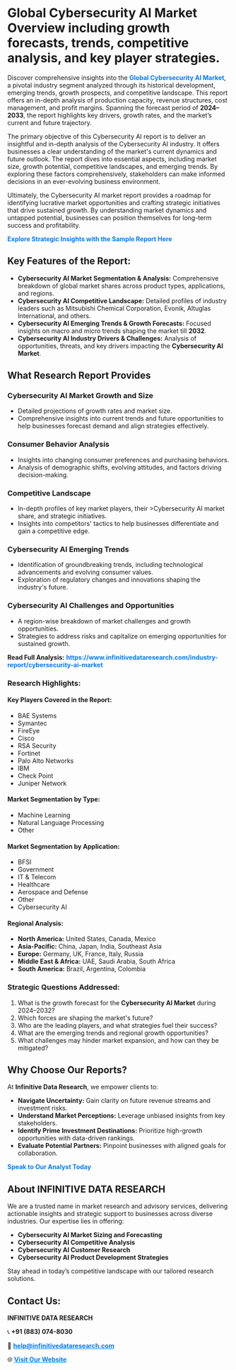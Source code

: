 <h1>Global Cybersecurity AI Market Overview including growth forecasts, trends, competitive analysis, and key player strategies.</h1>
<p>
Discover comprehensive insights into the 
<a href="https://www.infinitivedataresearch.com/industry-report/cybersecurity-ai-market" rel="dofollow" style="color: #007BFF; text-decoration: none;"><strong>Global Cybersecurity AI Market</strong></a>, a pivotal industry segment analyzed through its historical development, emerging trends, growth prospects, and competitive landscape. This report offers an in-depth analysis of production capacity, revenue structures, cost management, and profit margins. Spanning the forecast period of <strong>2024–2033</strong>, the report highlights key drivers, growth rates, and the market’s current and future trajectory.
</p>
<p>
The primary objective of this Cybersecurity AI report is to deliver an insightful and in-depth analysis of the Cybersecurity AI industry. It offers businesses a clear understanding of the market's current dynamics and future outlook. The report dives into essential aspects, including market size, growth potential, competitive landscapes, and emerging trends. By exploring these factors comprehensively, stakeholders can make informed decisions in an ever-evolving business environment.
</p>
<p>
Ultimately, the Cybersecurity AI market report provides a roadmap for identifying lucrative market opportunities and crafting strategic initiatives that drive sustained growth. By understanding market dynamics and untapped potential, businesses can position themselves for long-term success and profitability.
</p>
<p>
<a href="https://www.infinitivedataresearch.com/request-sample/reportId=112070" style="color: #007BFF; text-decoration: none;"><strong>Explore Strategic Insights with the Sample Report Here</strong></a>
</p>

<h2>Key Features of the Report:</h2>
<ul>
<li><strong>Cybersecurity AI Market Segmentation & Analysis:</strong> Comprehensive breakdown of global market shares across product types, applications, and regions.</li>
<li><strong>Cybersecurity AI Competitive Landscape:</strong> Detailed profiles of industry leaders such as Mitsubishi Chemical Corporation, Evonik, Altuglas International, and others.</li>
<li><strong>Cybersecurity AI Emerging Trends & Growth Forecasts:</strong> Focused insights on macro and micro trends shaping the market till <strong>2032</strong>.</li>
<li><strong>Cybersecurity AI Industry Drivers & Challenges:</strong> Analysis of opportunities, threats, and key drivers impacting the <strong>Cybersecurity AI Market</strong>.</li>
</ul>

<h2>What Research Report Provides</h2>
<h3>Cybersecurity AI Market Growth and Size</h3>
<ul>
<li>Detailed projections of growth rates and market size.</li>
<li>Comprehensive insights into current trends and future opportunities to help businesses forecast demand and align strategies effectively.</li>
</ul>

<h3>Consumer Behavior Analysis</h3>
<ul>
<li>Insights into changing consumer preferences and purchasing behaviors.</li>
<li>Analysis of demographic shifts, evolving attitudes, and factors driving decision-making.</li>
</ul>

<h3>Competitive Landscape</h3>
<ul>
<li>In-depth profiles of key market players, their >Cybersecurity AI market share, and strategic initiatives.</li>
<li>Insights into competitors' tactics to help businesses differentiate and gain a competitive edge.</li>
</ul>

<h3>Cybersecurity AI Emerging Trends</h3>
<ul>
<li>Identification of groundbreaking trends, including technological advancements and evolving consumer values.</li>
<li>Exploration of regulatory changes and innovations shaping the industry's future.</li>
</ul>

<h3>Cybersecurity AI Challenges and Opportunities</h3>
<ul>
<li>A region-wise breakdown of market challenges and growth opportunities.</li>
<li>Strategies to address risks and capitalize on emerging opportunities for sustained growth.</li>
</ul>
<p><strong>Read Full Analysis:</strong> <a href="https://www.infinitivedataresearch.com/industry-report/cybersecurity-ai-market" rel="dofollow" style="color: #007BFF; text-decoration: none;"><strong>https://www.infinitivedataresearch.com/industry-report/cybersecurity-ai-market</strong></a></p>
<h3>Research Highlights:</h3>
<h4>Key Players Covered in the Report:</h4>
<ul><li>BAE Systems</li><li>Symantec</li><li>FireEye</li><li>Cisco</li><li>RSA Security</li><li>Fortinet</li><li>Palo Alto Networks</li><li>IBM</li><li>Check Point</li><li>Juniper Network</li></ul>
<h4>Market Segmentation by Type:</h4>
<ul><li>Machine Learning</li><li>Natural Language Processing</li><li>Other</li></ul>
<h4>Market Segmentation by Application:</h4>
<ul><li>BFSI</li><li>Government</li><li>IT &amp; Telecom</li><li>Healthcare</li><li>Aerospace and Defense</li><li>Other</li><li>Cybersecurity AI</li></ul>

<h4>Regional Analysis:</h4>
<ul>
<li><strong>North America:</strong> United States, Canada, Mexico</li>
<li><strong>Asia-Pacific:</strong> China, Japan, India, Southeast Asia</li>
<li><strong>Europe:</strong> Germany, UK, France, Italy, Russia</li>
<li><strong>Middle East & Africa:</strong> UAE, Saudi Arabia, South Africa</li>
<li><strong>South America:</strong> Brazil, Argentina, Colombia</li>
</ul>

<h3>Strategic Questions Addressed:</h3>
<ol>
<li>What is the growth forecast for the <strong>Cybersecurity AI Market</strong> during 2024–2032?</li>
<li>Which forces are shaping the market's future?</li>
<li>Who are the leading players, and what strategies fuel their success?</li>
<li>What are the emerging trends and regional growth opportunities?</li>
<li>What challenges may hinder market expansion, and how can they be mitigated?</li>
</ol>

<h2>Why Choose Our Reports?</h2>
<p>At <strong>Infinitive Data Research</strong>, we empower clients to:</p>
<ul>
<li><strong>Navigate Uncertainty:</strong> Gain clarity on future revenue streams and investment risks.</li>
<li><strong>Understand Market Perceptions:</strong> Leverage unbiased insights from key stakeholders.</li>
<li><strong>Identify Prime Investment Destinations:</strong> Prioritize high-growth opportunities with data-driven rankings.</li>
<li><strong>Evaluate Potential Partners:</strong> Pinpoint businesses with aligned goals for collaboration.</li>
</ul>
<p><a href="https://www.infinitivedataresearch.com/industry-report/cybersecurity-ai-market" rel="dofollow" style="color: #007BFF; text-decoration: none;"><strong>Speak to Our Analyst Today</strong></a></p>

<h2>About INFINITIVE DATA RESEARCH</h2>
<p>We are a trusted name in market research and advisory services, delivering actionable insights and strategic support to businesses across diverse industries. Our expertise lies in offering:</p>
<ul>
<li><strong>Cybersecurity AI Market Sizing and Forecasting</strong></li>
<li><strong>Cybersecurity AI Competitive Analysis</strong></li>
<li><strong>Cybersecurity AI Customer Research</strong></li>
<li><strong>Cybersecurity AI Product Development Strategies</strong></li>
</ul>
<p>Stay ahead in today’s competitive landscape with our tailored research solutions.</p>

<h2>Contact Us:</h2>
<p><strong>INFINITIVE DATA RESEARCH</strong></p>
<p>📞 <strong>+91 (883) 074-8030</strong></p>
<p>📧 <strong><a href="mailto:help@infinitivedataresearch.com" style="color: #007BFF;">help@infinitivedataresearch.com</a></strong></p>
<p>🌐 <strong><a href="https://www.infinitivedataresearch.com" rel="dofollow" style="color: #007BFF;">Visit Our Website</a></strong></p>